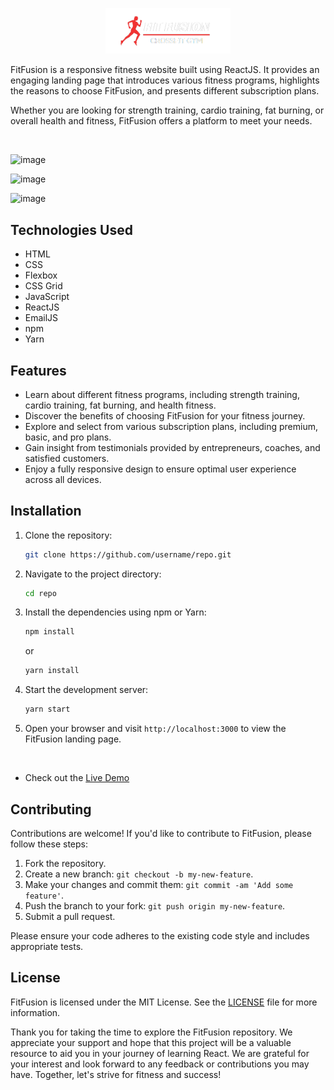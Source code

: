 <p align="center">
  <img src="https://github.com/HimeshKohad/Fit-Fusion/blob/main/src/assets/logo.png?raw=true" alt="FitFusion Logo" width="200">
</p>

FitFusion is a responsive fitness website built using ReactJS. It provides an engaging landing page that introduces various fitness programs, highlights the reasons to choose FitFusion, and presents different subscription plans. 

Whether you are looking for strength training, cardio training, fat burning, or overall health and fitness, FitFusion offers a platform to meet your needs.

<br>

![image](https://github.com/HimeshKohad/Fit-Fusion/assets/107066424/e072b764-0528-4a03-91e0-3ac18ea0ddd5)

![image](https://github.com/HimeshKohad/Fit-Fusion/assets/107066424/e57779d4-3e89-440f-bc7c-87213d654c79)

![image](https://github.com/HimeshKohad/Fit-Fusion/assets/107066424/5167210e-6ba6-4e0b-8bce-b4e011d67c63)


## Technologies Used

- HTML
- CSS
- Flexbox
- CSS Grid
- JavaScript
- ReactJS
- EmailJS
- npm
- Yarn

## Features

- Learn about different fitness programs, including strength training, cardio training, fat burning, and health fitness.
- Discover the benefits of choosing FitFusion for your fitness journey.
- Explore and select from various subscription plans, including premium, basic, and pro plans.
- Gain insight from testimonials provided by entrepreneurs, coaches, and satisfied customers.
- Enjoy a fully responsive design to ensure optimal user experience across all devices.

## Installation

1. Clone the repository:

   ```bash
   git clone https://github.com/username/repo.git
   ```

2. Navigate to the project directory:

   ```bash
   cd repo
   ```

3. Install the dependencies using npm or Yarn:

   ```bash
   npm install
   ```

   or

   ```bash
   yarn install
   ```

4. Start the development server:

   ```bash
   yarn start
   ```

5. Open your browser and visit `http://localhost:3000` to view the FitFusion landing page.

<br>

- Check out the [Live Demo](https://fitfusion.pages.dev/)

## Contributing

Contributions are welcome! If you'd like to contribute to FitFusion, please follow these steps:

1. Fork the repository.
2. Create a new branch: `git checkout -b my-new-feature`.
3. Make your changes and commit them: `git commit -am 'Add some feature'`.
4. Push the branch to your fork: `git push origin my-new-feature`.
5. Submit a pull request.

Please ensure your code adheres to the existing code style and includes appropriate tests.

## License

FitFusion is licensed under the MIT License. See the [LICENSE](LICENSE) file for more information.


Thank you for taking the time to explore the FitFusion repository. We appreciate your support and hope that this project will be a valuable resource to aid you in your journey of learning React. 
We are grateful for your interest and look forward to any feedback or contributions you may have. Together, let's strive for fitness and success!
